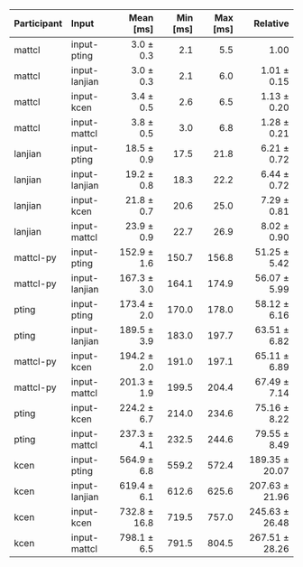| Participant | Input | Mean [ms] | Min [ms] | Max [ms] | Relative |
|:---|:---|---:|---:|---:|---:|
| mattcl | input-pting | 3.0 ± 0.3 | 2.1 | 5.5 | 1.00 |
| mattcl | input-lanjian | 3.0 ± 0.3 | 2.1 | 6.0 | 1.01 ± 0.15 |
| mattcl | input-kcen | 3.4 ± 0.5 | 2.6 | 6.5 | 1.13 ± 0.20 |
| mattcl | input-mattcl | 3.8 ± 0.5 | 3.0 | 6.8 | 1.28 ± 0.21 |
| lanjian | input-pting | 18.5 ± 0.9 | 17.5 | 21.8 | 6.21 ± 0.72 |
| lanjian | input-lanjian | 19.2 ± 0.8 | 18.3 | 22.2 | 6.44 ± 0.72 |
| lanjian | input-kcen | 21.8 ± 0.7 | 20.6 | 25.0 | 7.29 ± 0.81 |
| lanjian | input-mattcl | 23.9 ± 0.9 | 22.7 | 26.9 | 8.02 ± 0.90 |
| mattcl-py | input-pting | 152.9 ± 1.6 | 150.7 | 156.8 | 51.25 ± 5.42 |
| mattcl-py | input-lanjian | 167.3 ± 3.0 | 164.1 | 174.9 | 56.07 ± 5.99 |
| pting | input-pting | 173.4 ± 2.0 | 170.0 | 178.0 | 58.12 ± 6.16 |
| pting | input-lanjian | 189.5 ± 3.9 | 183.0 | 197.7 | 63.51 ± 6.82 |
| mattcl-py | input-kcen | 194.2 ± 2.0 | 191.0 | 197.1 | 65.11 ± 6.89 |
| mattcl-py | input-mattcl | 201.3 ± 1.9 | 199.5 | 204.4 | 67.49 ± 7.14 |
| pting | input-kcen | 224.2 ± 6.7 | 214.0 | 234.6 | 75.16 ± 8.22 |
| pting | input-mattcl | 237.3 ± 4.1 | 232.5 | 244.6 | 79.55 ± 8.49 |
| kcen | input-pting | 564.9 ± 6.8 | 559.2 | 572.4 | 189.35 ± 20.07 |
| kcen | input-lanjian | 619.4 ± 6.1 | 612.6 | 625.6 | 207.63 ± 21.96 |
| kcen | input-kcen | 732.8 ± 16.8 | 719.5 | 757.0 | 245.63 ± 26.48 |
| kcen | input-mattcl | 798.1 ± 6.5 | 791.5 | 804.5 | 267.51 ± 28.26 |
